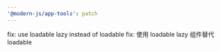 ```yaml
---
'@modern-js/app-tools': patch
---
```


fix: use loadable lazy instead of loadable
fix: 使用 loadable lazy 组件替代 loadable

